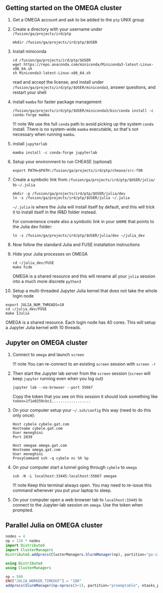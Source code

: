 ## Getting started on the OMEGA cluster

1. Get a OMEGA account and ask to be added to the `ptp` UNIX group

2. Create a directory with your username under `/fusion/ga/projects/ird/ptp`
   ```
   mkdir /fusion/ga/projects/ird/ptp/$USER
   ```

3. Install miniconda
   ```
   cd /fusion/ga/projects/ird/ptp/$USER
   wget https://repo.anaconda.com/miniconda/Miniconda3-latest-Linux-x86_64.sh
   sh Miniconda3-latest-Linux-x86_64.sh
   ```
   read and accept the license, and install under `/fusion/ga/projects/ird/ptp/$USER/miniconda3`, answer questions, and restart your shell

4. install `mamba` for faster package management
   ```
   /fusion/ga/projects/ird/ptp/$USER/miniconda3/bin/conda install -c conda-forge mamba
   ```
   !!! note
       We use the full `conda` path to avoid picking up the system `conda` install. There is no system-wide `mamba` executable, so that's not necessary when running `mamba`.

5. install `jupyterlab`
   ```
   mamba install -c conda-forge jupyterlab
   ```

6. Setup your environment to run CHEASE (optional)
   ```
   export PATH=$PATH:/fusion/ga/projects/ird/ptp/chease/src-f90
   ```

7. Create a symbolic link from `/fusion/ga/projects/ird/ptp/$USER/julia/` to `~/.julia`
   ```
   mkdir -p /fusion/ga/projects/ird/ptp/$USER/julia/dev
   ln -s /fusion/ga/projects/ird/ptp/$USER/julia ~/.julia
   ```
   `~/.julia` is where the Julia will install itself by default, and this will trick it to install itself in the IR&D folder instead.

   For convenience create also a symbolic link in your `$HOME` that points to the Julia dev folder:
   ```
   ln -s /fusion/ga/projects/ird/ptp/$USER/julia/dev ~/julia_dev
   ```

8. Now follow the standard Julia and FUSE installation instructions

9. Hide your Julia processes on OMEGA
   ```
   cd ~/julia_dev/FUSE
   make hide
   ```
   OMEGA is a shared resource and this will rename all your `julia` session into a much more discrete `python3`

10. Setup a multi-threaded Jupyter Julia kernel that does not take the whole login node
   ```
   export JULIA_NUM_THREADS=10
   cd ~/julia_dev/FUSE
   make IJulia
   ```
   OMEGA is a shared resource. Each login node has 40 cores. This will setup a Jupyter Julia kernel with 10 threads.

## Jupyter on OMEGA cluster

1. Connect to `omega` and launch `screen`

   !!! note
       You can re-connect to an existing `screen` session with `screen -r`

2. Then start the Jupyter lab server from the `screen` session (`screen` will keep `jupyter` running even when you log out)
   ```
   jupyter lab --no-browser --port 55667
   ```

   Copy the token that you see on this session it should look something like ```token=1f1e0259cbc1..................```

3. On your computer setup your `~/.ssh/config` this way (need to do this only once):
   ```
   Host cybele cybele.gat.com
   Hostname cybele.gat.com
   User meneghini
   Port 2039

   Host omegae omega.gat.com
   Hostname omega.gat.com
   User meneghini
   ProxyCommand ssh -q cybele nc %h %p
   ```

4. On your computer start a tunnel going through `cybele` to `omega`
   ```
   ssh -N -L localhost:33445:localhost:55667 omegae
   ```
   !!! note
       Keep this terminal always open. You may need to re-issue this command whenever you put your laptop to sleep.

5. On your computer open a web browser tab to `localhost:33445` to connect to the Jupyter-lab session on `omega`. Use the token when prompted.

## Parallel Julia on OMEGA cluster

```julia
nodes = 4
np = 128 * nodes
import Distributed
import ClusterManagers
Distributed.addprocs(ClusterManagers.SlurmManager(np), partition="ga-ird", topology=:master_worker, ntasks_per_core=1, mem_per_cpu="4G", time="99:99:99",)
```

```julia
using Distributed
using ClusterManagers

np = 500
ENV["JULIA_WORKER_TIMEOUT"] = "180"
addprocs(SlurmManager(np-nprocs()+1), partition="preemptable", ntasks_per_core=1, mem_per_cpu="4G", time="99:99:99", topology=:master_worker)
```
